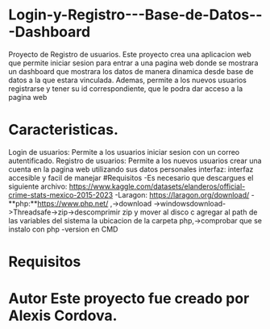 # Login-y-Registro---Base-de-Datos---Dashboard
Proyecto de Registro de usuarios.
Este proyecto crea una aplicacion web que permite iniciar sesion para entrar a una pagina web donde se mostrara un dashboard que mostrara los datos de manera dinamica desde base de datos a la que estara vinculada. Ademas, permite a los nuevos usuarios registrarse y tener su id correspondiente, que le podra dar acceso a la pagina web

# Caracteristicas.

Login de usuarios: Permite a los usuarios iniciar sesion con un correo autentificado.
Registro de usuarios: Permite a los nuevos usuarios crear una cuenta en la pagina web utilizando sus datos personales
interfaz: interfaz accesible y facil de manejar
#Requisitos -Es necesario que descargues el siguiente archivo: https://www.kaggle.com/datasets/elanderos/official-crime-stats-mexico-2015-2023 -Laragon: https://laragon.org/download/ -**php:**https://www.php.net/ ,->download ->windowsdownload->Threadsafe->zip->descomprimir zip y mover al disco c agregar al path de las variables del sistema la ubicacion de la carpeta php,->comprobar que se instalo con php -version en CMD

# Requisitos 


# Autor Este proyecto fue creado por Alexis Cordova.
